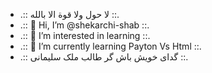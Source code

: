 - .:: لا حول ولا قوة الا بالله ::.
- .:: 👋 Hi, I’m @shekarchi-shab ::.
- .:: 👀 I’m interested in learning ::.
- .:: 🌱 I’m currently learning Payton Vs Html ::.
- .:: گدای خویش باش گر طالب ملک سلیمانی ::.
<!---
shekarchi-shab/shekarchi-shab is a ✨ special ✨ repository because its `README.md` (this file) appears on your GitHub profile.
You can click the Preview link to take a look at your changes.
--->
